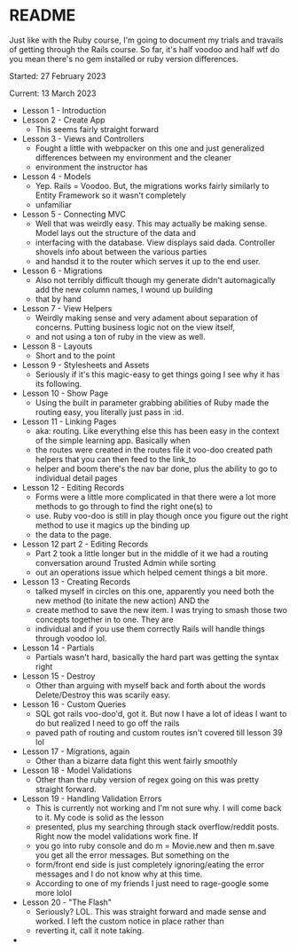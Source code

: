 # README

Just like with the Ruby course, I'm going to document my trials and travails of getting through the Rails course.
So far, it's half voodoo and half wtf do you mean there's no gem installed or ruby version differences.

Started: 27 February 2023

Current: 13 March 2023

* Lesson 1 - Introduction
* Lesson 2 - Create App
  * This seems fairly straight forward
* Lesson 3 - Views and Controllers
  * Fought a little with webpacker on this one and just generalized differences between my environment and the cleaner 
  * environment the instructor has
* Lesson 4 - Models
  * Yep.  Rails = Voodoo.  But, the migrations works fairly similarly to Entity Framework so it wasn't completely 
  * unfamiliar
* Lesson 5 - Connecting MVC
  * Well that was weirdly easy.  This may actually be making sense.  Model lays out the structure of the data and 
  * interfacing with the database.  View displays said dada.  Controller shovels info about between the various parties 
  * and handsd it to the router which serves it up to the end user.
* Lesson 6 - Migrations
  * Also not terribly difficult though my generate didn't automagically add the new column names, I wound up building 
  * that by hand
* Lesson 7 - View Helpers
  * Weirdly making sense and very adament about separation of concerns.  Putting business logic not on the view itself, 
  * and not using a ton of ruby in the view as well.
* Lesson 8 - Layouts
  * Short and to the point
* Lesson 9 - Stylesheets and Assets
  * Seriously if it's this magic-easy to get things going I see why it has its following.  
* Lesson 10 - Show Page
  * Using the built in parameter grabbing abilities of Ruby made the routing easy, you literally just pass in :id.  
* Lesson 11 - Linking Pages
  * aka: routing.  Like everything else this has been easy in the context of the simple learning app.  Basically when 
  * the routes were created in the routes file it voo-doo created path helpers that you can then feed to the link_to 
  * helper and boom there's the nav bar done, plus the ability to go to individual detail pages
* Lesson 12 - Editing Records
  * Forms were a little more complicated in that there were a lot more methods to go through to find the right one(s) to
  * use.  Ruby voo-doo is still in play though once you figure out the right method to use it magics up the binding up
  * the data to the page.
* Lesson 12 part 2 - Editing Records
  * Part 2 took a little longer but in the middle of it we had a routing conversation around Trusted Admin while sorting
  * out an operations issue which helped cement things a bit more.
* Lesson 13 - Creating Records
  * talked myself in circles on this one, apparently you need both the new method (to initate the new action) AND the 
  * create method to save the new item.  I was trying to smash those two concepts together in to one.  They are 
  * individual and if you use them correctly Rails will handle things through voodoo lol.
* Lesson 14 - Partials
  * Partials wasn't hard, basically the hard part was getting the syntax right
* Lesson 15 - Destroy
  * Other than arguing with myself back and forth about the words Delete/Destroy this was scarily easy.
* Lesson 16 - Custom Queries
  * SQL got rails voo-doo'd, got it. But now I have a lot of ideas I want to do but realized I need to go off the rails 
  * paved path of routing and custom routes isn't covered till lesson 39 lol
* Lesson 17 - Migrations, again
  * Other than a bizarre data fight this went fairly smoothly
* Lesson 18 - Model Validations
  * Other than the ruby version of regex going on this was pretty straight forward.
* Lesson 19 - Handling Validation Errors
  * This is currently not working and I'm not sure why.  I will come back to it.  My code is solid as the lesson 
  * presented, plus my searching through stack overflow/reddit posts.  Right now the model validations work fine.  If 
  * you go into ruby console and do m = Movie.new and then m.save you get all the error messages.  But something on the 
  * form/front end side is just completely ignoring/eating the error messages and I do not know why at this time.  
  * According to one of my friends I just need to rage-google some more lolol
* Lesson 20 - "The Flash"
  * Seriously? LOL.  This was straight forward and made sense and worked.  I left the custom notice in place rather than
  * reverting it, call it note taking.
* 
